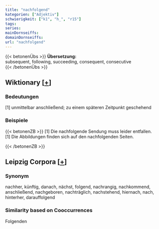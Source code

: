 ```yaml
---
title: "nachfolgend"
kategorien: ["Adjektiv"]
schwierigkeit: ["k1", "h_", "r15"]
tags:
series:
mainDornseiffs:
domainDornseiffs:
url: "nachfolgend"
---
```


{{< betonenÜbs >}}
**Übersetzung:**  
subsequent, following, succeeding, consequent, consecutive  
{{< /betonenÜbs >}}

## Wiktionary [[+](https://de.wiktionary.org/wiki/nachfolgend)]

### Bedeutungen
[1] unmittelbar anschließend; zu einem späteren Zeitpunkt geschehend  

### Beispiele
{{< betonenZB >}}
[1] Die nachfolgende Sendung muss leider entfallen.  
[1] Die Abbildungen finden sich auf den nachfolgenden Seiten.  

{{< /betonenZB >}}

## Leipzig Corpora [[+](https://corpora.uni-leipzig.de/en/res?word=nachfolgend&corpusId=deu_newscrawl-public_2018)]


### Synonym
nachher, künftig, danach, nächst, folgend, nachrangig, nachkommend, anschließend, nachgeboren, nachträglich, nachstehend, hiernach, nach, hinterher, darauffolgend


### Similarity based on Cooccurrences
Folgenden

